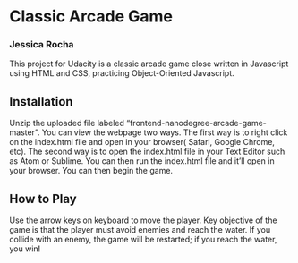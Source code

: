 # Classic Arcade Game
### Jessica Rocha

This project for Udacity is a classic arcade game close written in Javascript using HTML and CSS, practicing Object-Oriented Javascript.

## Installation
Unzip the uploaded file labeled “frontend-nanodegree-arcade-game-master”. You can view the webpage two ways. The first way is to right click on the index.html file and open in your browser( Safari, Google Chrome, etc). The second way is to open the index.html file in your Text Editor such as Atom or Sublime. You can then run the index.html file and it’ll open in your browser.  You can then begin the game.

## How to Play
Use the arrow keys on keyboard to move the player. Key objective of the game is that the player must avoid enemies and reach the water. If you collide with an enemy, the game will be restarted; if you reach the water, you win!
